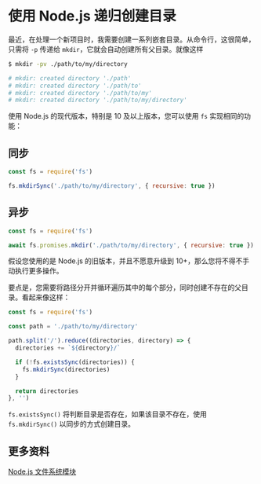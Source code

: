 # 使用 Node.js 递归创建目录

最近，在处理一个新项目时，我需要创建一系列嵌套目录。从命令行，这很简单，只需将 `-p` 传递给 `mkdir`，它就会自动创建所有父目录。就像这样

```bash
$ mkdir -pv ./path/to/my/directory

# mkdir: created directory './path'
# mkdir: created directory './path/to'
# mkdir: created directory './path/to/my'
# mkdir: created directory './path/to/my/directory'
```

使用 Node.js 的现代版本，特别是 10 及以上版本，您可以使用 `fs` 实现相同的功能：

## 同步

```js
const fs = require('fs')

fs.mkdirSync('./path/to/my/directory', { recursive: true })
```

## 异步

```js
const fs = require('fs')

await fs.promises.mkdir('./path/to/my/directory', { recursive: true })
```

假设您使用的是 Node.js 的旧版本，并且不愿意升级到 10+，那么您将不得不手动执行更多操作。

要点是，您需要将路径分开并循环遍历其中的每个部分，同时创建不存在的父目录。看起来像这样：

```js
const fs = require('fs')

const path = './path/to/my/directory'

path.split('/').reduce((directories, directory) => {
  directories += `${directory}/`

  if (!fs.existsSync(directories)) {
    fs.mkdirSync(directories)
  }

  return directories
}, '')
```

`fs.existsSync()` 将判断目录是否存在，如果该目录不存在，使用 `fs.mkdirSync()` 以同步的方式创建目录。

## 更多资料

[Node.js 文件系统模块](https://github.com/lio-zero/blog/blob/master/Node/Node.js%20%E6%96%87%E4%BB%B6%E7%B3%BB%E7%BB%9F%E6%A8%A1%E5%9D%97.md)
